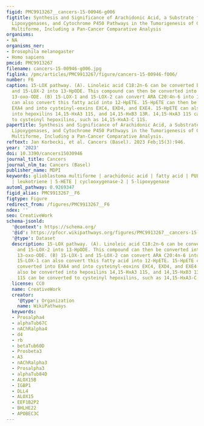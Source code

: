 ```yaml
---
figid: PMC9913267__cancers-15-00946-g006
figtitle: Synthesis and Significance of Arachidonic Acid, a Substrate for Cyclooxygenases,
  Lipoxygenases, and Cytochrome P450 Pathways in the Tumorigenesis of Glioblastoma
  Multiforme, Including a Pan-Cancer Comparative Analysis
organisms:
- NA
organisms_ner:
- Drosophila melanogaster
- Homo sapiens
pmcid: PMC9913267
filename: cancers-15-00946-g006.jpg
figlink: /pmc/articles/PMC9913267/figure/cancers-15-00946-f006/
number: F6
caption: 15-LOX pathway. (A). Linoleic acid C18:2n-6 can be converted by 15-LOX-1
  and 15-LOX-2 into 13-HpODE. This compound can then be converted into 13-HODE and
  13-oxo-ODE. (B) 15-LOX-1 and 15-LOX-2 can convert ARA C20:4n-6 into 15-HpETE. 15-LOX-1
  can also convert this fatty acid into 12-HpETE. 15-HpETE can then be converted into
  EXA4 and into cysteinyl-eoxins EXC4, EXD4, and EXE4. 15-HpETE can also be converted
  into hepoxilins 14,15-HxA3 11S, and 14,15-HxB3 13R. 14,15-HxA3 11S can be converted
  to cysteinyl hepoxilins, such as 14,15-HxA3-C 11S.
papertitle: Synthesis and Significance of Arachidonic Acid, a Substrate for Cyclooxygenases,
  Lipoxygenases, and Cytochrome P450 Pathways in the Tumorigenesis of Glioblastoma
  Multiforme, Including a Pan-Cancer Comparative Analysis.
reftext: Jan Korbecki, et al. Cancers (Basel). 2023 Feb;15(3):946.
year: '2023'
doi: 10.3390/cancers15030946
journal_title: Cancers
journal_nlm_ta: Cancers (Basel)
publisher_name: MDPI
keywords: glioblastoma multiforme | arachidonic acid | fatty acid | PUFA | prostaglandin
  | leukotriene | 5-HETE | cyclooxygenase-2 | 5-lipoxygenase
automl_pathway: 0.9269347
figid_alias: PMC9913267__F6
figtype: Figure
redirect_from: /figures/PMC9913267__F6
ndex: ''
seo: CreativeWork
schema-jsonld:
  '@context': https://schema.org/
  '@id': https://pfocr.wikipathways.org/figures/PMC9913267__cancers-15-00946-g006.html
  '@type': Dataset
  description: 15-LOX pathway. (A). Linoleic acid C18:2n-6 can be converted by 15-LOX-1
    and 15-LOX-2 into 13-HpODE. This compound can then be converted into 13-HODE and
    13-oxo-ODE. (B) 15-LOX-1 and 15-LOX-2 can convert ARA C20:4n-6 into 15-HpETE.
    15-LOX-1 can also convert this fatty acid into 12-HpETE. 15-HpETE can then be
    converted into EXA4 and into cysteinyl-eoxins EXC4, EXD4, and EXE4. 15-HpETE can
    also be converted into hepoxilins 14,15-HxA3 11S, and 14,15-HxB3 13R. 14,15-HxA3
    11S can be converted to cysteinyl hepoxilins, such as 14,15-HxA3-C 11S.
  license: CC0
  name: CreativeWork
  creator:
    '@type': Organization
    name: WikiPathways
  keywords:
  - Prosalpha4
  - alphaTub67C
  - nAChRalpha4
  - d4
  - rb
  - betaTub60D
  - Prosbeta3
  - A3
  - nAChRalpha3
  - Prosalpha3
  - alphaTub84D
  - ALOX15B
  - IGBP1
  - DLL4
  - ALOX15
  - EEF1B2P2
  - BHLHE22
  - APOBEC3C
---
```

